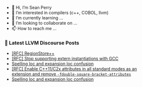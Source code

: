 - 👋 Hi, I’m Sean Perry
- 👀 I’m interested in compilers (c++, COBOL, llvm)
- 🌱 I’m currently learning ...
- 💞️ I’m looking to collaborate on ...
- 📫 How to reach me ...

<!---
s66perry/s66perry is a ✨ special ✨ repository because its `README.md` (this file) appears on your GitHub profile.
You can click the Preview link to take a look at your changes.
--->
### 📕 Latest LLVM Discourse Posts

<!-- DISCOURSE-LLVM:START -->
- [[RFC] RegionStore++](https://discourse.llvm.org/t/rfc-regionstore/70954#post_20)
- [[RFC] Stop supporting extern instantiations with GCC](https://discourse.llvm.org/t/rfc-stop-supporting-extern-instantiations-with-gcc/71277#post_3)
- [Spelling loc and expansion loc confusion](https://discourse.llvm.org/t/spelling-loc-and-expansion-loc-confusion/71279#post_5)
- [[RFC] Enable C++11/C2x attributes in all standard modes as an extension and remove `-fdouble-square-bracket-attributes`](https://discourse.llvm.org/t/rfc-enable-c-11-c2x-attributes-in-all-standard-modes-as-an-extension-and-remove-fdouble-square-bracket-attributes/71268#post_3)
- [Spelling loc and expansion loc confusion](https://discourse.llvm.org/t/spelling-loc-and-expansion-loc-confusion/71279#post_4)
<!-- DISCOURSE-LLVM:END -->
